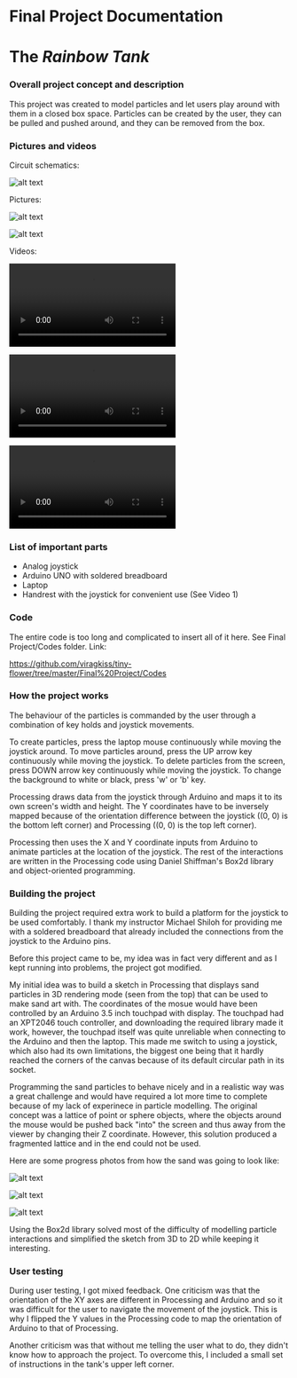 # **Final Project Documentation**
# **The _Rainbow Tank_**

### **Overall project concept and description**
This project was created to model particles and let users play around with them in a closed box space. Particles can be created by
the user, they can be pulled and pushed around, and they can be removed from the box. 

### **Pictures and videos**
Circuit schematics:

![alt text](https://github.com/viragkiss/tiny-flower/blob/master/Final%20Project/Images%20and%20Videos/IMG_4466.jpg "Image 1")

Pictures:

![alt text](https://github.com/viragkiss/tiny-flower/blob/master/Final%20Project/Images%20and%20Videos/IMG_4462.jpg "Image 1")

![alt text](https://github.com/viragkiss/tiny-flower/blob/master/Final%20Project/Images%20and%20Videos/IMG_4463.PNG "Image 2")

Videos:

![alt text](https://github.com/viragkiss/tiny-flower/blob/master/Final%20Project/Images%20and%20Videos/IMG_4442.MOV "Video 1")

![alt text](https://github.com/viragkiss/tiny-flower/blob/master/Final%20Project/Images%20and%20Videos/001.MOV "Video 2")

![alt text](https://github.com/viragkiss/tiny-flower/blob/master/Final%20Project/Images%20and%20Videos/002.MOV "Video 3")

### **List of important parts**
* Analog joystick
* Arduino UNO with soldered breadboard
* Laptop
* Handrest with the joystick for convenient use (See Video 1)

### **Code**

The entire code is too long and complicated to insert all of it here. See Final Project/Codes folder. Link:

https://github.com/viragkiss/tiny-flower/tree/master/Final%20Project/Codes

### **How the project works**

The behaviour of the particles is commanded by the user through a combination of key holds and joystick movements.

To create particles, press the laptop mouse continuously while moving the joystick around.
To move particles around, press the UP arrow key continuously while moving the joystick.
To delete particles from the screen, press DOWN arrow key continuously while moving the joystick.
To change the background to white or black, press 'w' or 'b' key.

Processing draws data from the joystick through Arduino and maps it to its own screen's width and height. The Y coordinates have to be inversely mapped because of the orientation difference between the joystick ((0, 0) is the bottom left corner) and Processing ((0, 0) is the top left corner).

Processing then uses the X and Y coordinate inputs from Arduino to animate particles at the location of the joystick.
The rest of the interactions are written in the Processing code using Daniel Shiffman's Box2d library and object-oriented programming.

### **Building the project**

Building the project required extra work to build a platform for the joystick to be used comfortably. I thank my instructor Michael Shiloh for providing me with a soldered breadboard that already included the connections from the joystick to the Arduino pins.

Before this project came to be, my idea was in fact very different and as I kept running into problems, the project got modified.

My initial idea was to build a sketch in Processing that displays sand particles in 3D rendering mode (seen from the top) that can be 
used to make sand art with. The coordinates of the mosue would have been controlled by an Arduino 3.5 inch touchpad with display.
The touchpad had an XPT2046 touch controller, and downloading the required library made it work, however, the touchpad itself was
quite unreliable when connecting to the Arduino and then the laptop. This made me switch to using a joystick, which also had its own limitations, the biggest one being that it hardly reached the corners of the canvas because of its default circular path in its socket.

Programming the sand particles to behave nicely and in a realistic way was a great challenge and would have required a lot more time to
complete because of my lack of experinece in particle modelling. The original concept was a lattice of point or sphere objects, where the objects around the mouse would be pushed back "into" the screen and thus away from the viewer by changing their Z coordinate.
However, this solution produced a fragmented lattice and in the end could not be used.

Here are some progress photos from how the sand was going to look like:

![alt text](https://github.com/viragkiss/tiny-flower/blob/master/Final%20Project/Images%20and%20Videos/spheres.JPG "Spheres")

![alt text](https://github.com/viragkiss/tiny-flower/blob/master/Final%20Project/Images%20and%20Videos/sanpoints.JPG "Sandpoints")

![alt text](https://github.com/viragkiss/tiny-flower/blob/master/Final%20Project/Images%20and%20Videos/sandgrains_color.JPG "Colored")

Using the Box2d library solved most of the difficulty of modelling particle interactions and simplified the sketch from 3D to 2D while
keeping it interesting.

### **User testing**

During user testing, I got mixed feedback. One criticism was that the orientation of the XY axes are different in Processing and
Arduino and so it was difficult for the user to navigate the movement of the joystick. This is why I flipped the Y values in the Processing code to map the orientation of Arduino to that of Processing.

Another criticism was that without me telling the user what to do, they didn't know how to approach the project. To overcome this, I included a small set of instructions in the tank's upper left corner.

